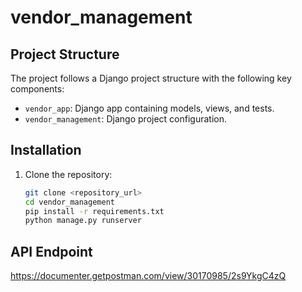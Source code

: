 # vendor_management

## Project Structure

The project follows a Django project structure with the following key components:

- `vendor_app`: Django app containing models, views, and tests.
- `vendor_management`: Django project configuration.

## Installation

1. Clone the repository:

   ```bash
   git clone <repository_url>
   cd vendor_management
   pip install -r requirements.txt
   python manage.py runserver

## API Endpoint

https://documenter.getpostman.com/view/30170985/2s9YkgC4zQ



